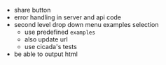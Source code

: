- share button
- error handling in server and api code
- second level drop down menu examples selection
  - use predefined `examples`
  - also update url
  - use cicada's tests
- be able to output html
